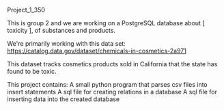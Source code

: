 Project_1_350

This is group 2 and we are working on a PostgreSQL database about [ toxicity ], of 
substances and products.

We're primarily working with this data set: https://catalog.data.gov/dataset/chemicals-in-cosmetics-2a971

This dataset tracks cosmetics products sold in California that the state has found to be toxic.

This project contains:
A small python program that parses csv files into insert statements
A sql file for creating relations in a database
A sql file for inserting data into the created database
